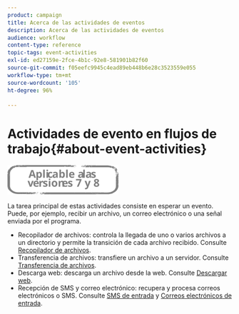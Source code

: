 ```yaml
---
product: campaign
title: Acerca de las actividades de eventos
description: Acerca de las actividades de eventos
audience: workflow
content-type: reference
topic-tags: event-activities
exl-id: ed27159e-2fce-4b1c-92e8-581901b82f60
source-git-commit: f05eefc9945c4ead89eb448b6e28c3523559e055
workflow-type: tm+mt
source-wordcount: '105'
ht-degree: 96%

---
```


# Actividades de evento en flujos de trabajo{#about-event-activities}

![](../../assets/common.svg)

La tarea principal de estas actividades consiste en esperar un evento. Puede, por ejemplo, recibir un archivo, un correo electrónico o una señal enviada por el programa.

* Recopilador de archivos: controla la llegada de uno o varios archivos a un directorio y permite la transición de cada archivo recibido. Consulte [Recopilador de archivos](file-collector.md).
* Transferencia de archivos: transfiere un archivo a un servidor. Consulte [Transferencia de archivos](file-transfer.md).
* Descarga web: descarga un archivo desde la web. Consulte [Descargar web](web-download.md).
* Recepción de SMS y correo electrónico: recupera y procesa correos electrónicos o SMS. Consulte [SMS de entrada](inbound-sms.md) y [Correos electrónicos de entrada](inbound-emails.md).
